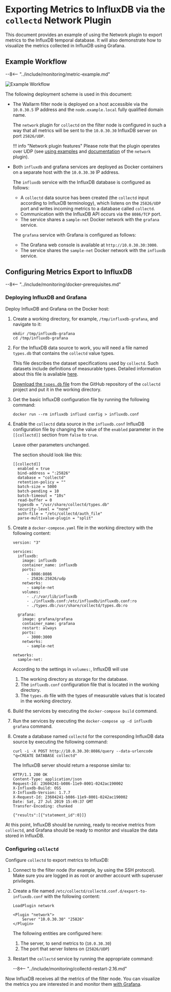 [img-network-plugin-influxdb]:     ../../images/monitoring/network-plugin-influxdb.png

[doc-grafana]:                     working-with-grafana.md

[link-collectd-networking]:        https://collectd.org/wiki/index.php/Networking_introduction
[link-network-plugin]:             https://collectd.org/documentation/manpages/collectd.conf.5.shtml#plugin_network
[link-typesdb]:                    https://collectd.org/documentation/manpages/types.db.5.shtml
[link-typesdb-file]:               https://github.com/collectd/collectd/blob/master/src/types.db

#   Exporting Metrics to InfluxDB via the `collectd` Network Plugin

This document provides an example of using the Network plugin to export metrics to the InfluxDB temporal database. It will also demonstrate how to visualize the metrics collected in InfluxDB using Grafana.

##  Example Workflow

--8<-- "../include/monitoring/metric-example.md"

![Example Workflow][img-network-plugin-influxdb]

The following deployment scheme is used in this document:
*   The Wallarm filter node is deployed on a host accessible via the `10.0.30.5` IP address and the `node.example.local` fully qualified domain name.
    
    The `network` plugin for `collectd` on the filter node is configured in such a way that all metrics will be sent to the `10.0.30.30` InfluxDB server on port `25826/UDP`.
    
      
    !!! info "Network plugin features"
        Please note that the plugin operates over UDP (see [using examples][link-collectd-networking] and [documentation][link-network-plugin] of the `network` plugin).
    
    
*   Both `influxdb` and grafana services are deployed as Docker containers on a separate host with the `10.0.30.30` IP address.

    The `influxdb` service with the InfluxDB database is configured as follows:

      * A `collectd` data source has been created (the `collectd` input according to InfluxDB terminology), which listens on the `25826/UDP` port and writes incoming metrics to a database called `collectd`.
      * Communication with the InfluxDB API occurs via the `8086/TCP` port.
      * The service shares a `sample-net` Docker network with the `grafana` service.
    
    
    
    The `grafana` service with Grafana is configured as follows:
    
      * The Grafana web console is available at `http://10.0.30.30:3000`.
      * The service shares the `sample-net` Docker network with the `influxdb` service.

##  Configuring Metrics Export to InfluxDB

--8<-- "../include/monitoring/docker-prerequisites.md"

### Deploying InfluxDB and Grafana

Deploy InfluxDB and Grafana on the Docker host:
1.  Create a working directory, for example, `/tmp/influxdb-grafana`, and navigate to it:
    
    ```
    mkdir /tmp/influxdb-grafana
    cd /tmp/influxdb-grafana
    ```
    
2.  For the InfluxDB data source to work, you will need a file named `types.db` that contains the `collectd` value types.
    
    This file describes the dataset specifications used by `collectd`. Such datasets include definitions of measurable types. Detailed information about this file is available [here][link-typesdb].
    
    [Download the `types.db` file][link-typesdb-file] from the GitHub repository of the `collectd` project and put it in the working directory.
    
3.  Get the basic InfluxDB configuration file by running the following command: 
    
    ```
    docker run --rm influxdb influxd config > influxdb.conf
    ```
    
4.  Enable the `collectd` data source in the `influxdb.conf` InfluxDB configuration file by changing the value of the `enabled` parameter in the `[[collectd]]` section from `false` to `true`.
    
    Leave other parameters unchanged.
   
    The section should look like this:
   
    ```
    [[collectd]]
      enabled = true
      bind-address = ":25826"
      database = "collectd"
      retention-policy = ""
      batch-size = 5000
      batch-pending = 10
      batch-timeout = "10s"
      read-buffer = 0
      typesdb = "/usr/share/collectd/types.db"
      security-level = "none"
      auth-file = "/etc/collectd/auth_file"
      parse-multivalue-plugin = "split"  
    ```
    
5.  Create a `docker-compose.yaml` file in the working directory with the following content:
   
    ```
    version: "3"
    
    services:
      influxdb:
        image: influxdb
        container_name: influxdb
        ports:
          - 8086:8086
          - 25826:25826/udp
        networks:
          - sample-net
        volumes:
          - ./:/var/lib/influxdb
          - ./influxdb.conf:/etc/influxdb/influxdb.conf:ro
          - ./types.db:/usr/share/collectd/types.db:ro
    
      grafana:
        image: grafana/grafana
        container_name: grafana
        restart: always
        ports:
          - 3000:3000
        networks:
          - sample-net
    
    networks:
      sample-net:
    ```

    According to the settings in `volumes:`, InfluxDB will use
    1.  The working directory as storage for the database.
    2.  The `influxdb.conf` configuration file that is located in the working directory.
    3.  The `types.db` file with the types of measurable values that is located in the working directory.  
    
6.  Build the services by executing the `docker-compose build` command.
    
7.  Run the services by executing the `docker-compose up -d influxdb grafana` command.
    
8.  Create a database named `collectd` for the corresponding InfluxDB data source by executing the following command:
   
    ```
    curl -i -X POST http://10.0.30.30:8086/query --data-urlencode "q=CREATE DATABASE collectd"
    ```
    
    The InfluxDB server should return a response similar to:
   
    ```
    HTTP/1.1 200 OK
    Content-Type: application/json
    Request-Id: 23604241-b086-11e9-8001-0242ac190002
    X-Influxdb-Build: OSS
    X-Influxdb-Version: 1.7.7
    X-Request-Id: 23604241-b086-11e9-8001-0242ac190002
    Date: Sat, 27 Jul 2019 15:49:37 GMT
    Transfer-Encoding: chunked
    
    {"results":[{"statement_id":0}]}
    ```
    
At this point, InfluxDB should be running, ready to receive metrics from `collectd`, and Grafana should be ready to monitor and visualize the data stored in InfluxDB.

### Configuring `collectd`

Configure `collectd` to export metrics to InfluxDB:
1. Connect to the filter node (for example, by using the SSH protocol). Make sure you are logged in as root or another account with superuser privileges.
2. Create a file named `/etc/collectd/collectd.conf.d/export-to-influxdb.conf` with the following content:
   
    ```
    LoadPlugin network
    
    <Plugin "network">
        Server "10.0.30.30" "25826"
    </Plugin>
    ```
    
    The following entities are configured here:

    1.  The server, to send metrics to (`10.0.30.30`)
    2.  The port that server listens on (`25826/UDP`)
    
3. Restart the `collectd` service by running the appropriate command:

    --8<-- "../include/monitoring/collectd-restart-2.16.md"

Now InfluxDB receives all the metrics of the filter node. You can visualize the metrics you are interested in and monitor them [with Grafana][doc-grafana].
